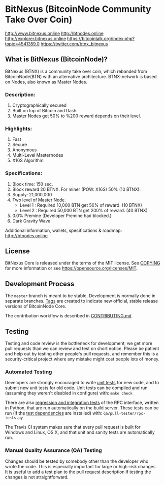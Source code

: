 BitNexus (BitcoinNode Community Take Over Coin)
===============================

http://www.bitnexus.online   http://btnodes.online
http://explorer.bitnexus.online
https://bitcointalk.org/index.php?topic=4541359.0
https://twitter.com/btnx_bitnexus

What is BitNexus (BitcoinNode)?
----------------

BitNexus (BTNX) is a community take over coin, which rebanded from BitcoinNode(BTN) with an alternative architecture. BTNX-network is based on Nodes, also known as Master Nodes.

### Description:

1. Cryptographically secured
2. Built on top of Bitcoin and Dash
3. Master Nodes get 50% to %200 reward depends on their level.

### Highlights:

1. Fast
2. Secure
3. Anonymous
4. Multi-Level Masternodes
5. X16S Algorithm 

### Specifications:

1. Block time: 150 sec.
2. Block reward 20 BTNX. For miner (POW: X16S) 50% (10 BTNX). 
3. Supply: 21,000,000
4. Two level of Master Node.
   - Level 1 : Required 10,000 BTN get 50%  of reward. (10 BTNX)
   - Level 2 : Required 50,000 BTN get 200% of reward. (40 BTNX)
5. 0.0% Premine (Developer Premine had blocked.)
6. Dark Gravity Wave

Additional information, wallets, specifications & roadmap: http://btnodes.online

License
-------

BitNexus Core is released under the terms of the MIT license. See [COPYING](COPYING) for more
information or see https://opensource.org/licenses/MIT.

Development Process
-------------------

The `master` branch is meant to be stable. Development is normally done in separate branches.
[Tags](https://github.com/btnodes/btnodes/tags) are created to indicate new official,
stable release versions of BitcoinNode Core.

The contribution workflow is described in [CONTRIBUTING.md](CONTRIBUTING.md).

Testing
-------

Testing and code review is the bottleneck for development; we get more pull
requests than we can review and test on short notice. Please be patient and help out by testing
other people's pull requests, and remember this is a security-critical project where any mistake might cost people
lots of money.

### Automated Testing

Developers are strongly encouraged to write [unit tests](/doc/unit-tests.md) for new code, and to
submit new unit tests for old code. Unit tests can be compiled and run
(assuming they weren't disabled in configure) with: `make check`

There are also [regression and integration tests](/qa) of the RPC interface, written
in Python, that are run automatically on the build server.
These tests can be run (if the [test dependencies](/qa) are installed) with: `qa/pull-tester/rpc-tests.py`

The Travis CI system makes sure that every pull request is built for Windows
and Linux, OS X, and that unit and sanity tests are automatically run.

### Manual Quality Assurance (QA) Testing

Changes should be tested by somebody other than the developer who wrote the
code. This is especially important for large or high-risk changes. It is useful
to add a test plan to the pull request description if testing the changes is
not straightforward.
